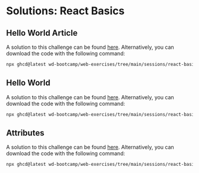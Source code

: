 # Solutions: React Basics

## Hello World Article

A solution to this challenge can be found [here](https://github.com/wd-bootcamp/web-exercises/tree/main/sessions/react-basics/hello-world-article_solution). Alternatively, you can download the code with the following command:

```bash
npx ghcd@latest wd-bootcamp/web-exercises/tree/main/sessions/react-basics/hello-world-article_solution
```

## Hello World

A solution to this challenge can be found [here](https://github.com/wd-bootcamp/web-exercises/tree/main/sessions/react-basics/hello-world_solution). Alternatively, you can download the code with the following command:

```bash
npx ghcd@latest wd-bootcamp/web-exercises/tree/main/sessions/react-basics/hello-world_solution
```

## Attributes

A solution to this challenge can be found [here](https://github.com/wd-bootcamp/web-exercises/tree/main/sessions/react-basics/attributes_solution). Alternatively, you can download the code with the following command:

```bash
npx ghcd@latest wd-bootcamp/web-exercises/tree/main/sessions/react-basics/attributes_solution
```
